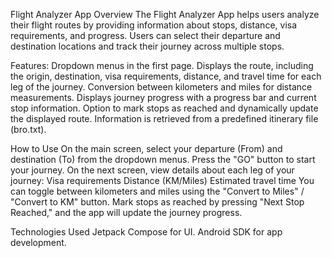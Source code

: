 Flight Analyzer App
Overview
The Flight Analyzer App helps users analyze their flight routes by providing information about stops, distance, visa requirements, and progress.
Users can select their departure and destination locations and track their journey across multiple stops.

Features:
Dropdown menus in the first page.
Displays the route, including the origin, destination, visa requirements, distance, and travel time for each leg of the journey.
Conversion between kilometers and miles for distance measurements.
Displays journey progress with a progress bar and current stop information.
Option to mark stops as reached and dynamically update the displayed route.
Information is retrieved from a predefined itinerary file (bro.txt).

How to Use
On the main screen, select your departure (From) and destination (To) from the dropdown menus.
Press the "GO" button to start your journey.
On the next screen, view details about each leg of your journey:
Visa requirements
Distance (KM/Miles)
Estimated travel time
You can toggle between kilometers and miles using the "Convert to Miles" / "Convert to KM" button.
Mark stops as reached by pressing "Next Stop Reached," and the app will update the journey progress.


Technologies Used
Jetpack Compose for UI.
Android SDK for app development.



